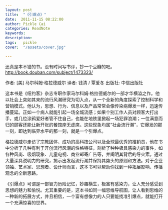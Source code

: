 ```yaml
---
layout: post  
title:  "《引爆点》"
date:  2011-11-15 08:22:00
author: Pickle Cai  
categories: ReadNote  
keywords: 
description:   
tags:	pickle   
cover:  "/assets/cover.jpg"  

---
```


 还真是本不错的书。没有时间写书评，抄一个豆瓣的吧。http://book.douban.com/subject/1473323/

作者: [美] 马尔科姆·格拉德威尔 译者: 钱清 / 覃爱冬 出版社: 中信出版社



这本书是《纽约客》杂志专职作家马尔科姆·格拉德威尔的一部才华横溢之作。他以社会上突如其来的流行风潮研究为切入点，从一个全新的角度探索了控制科学和营销模式。他认为，思想、行为、信息以及产品常常会像传染病爆发一样，迅速传播蔓延。正如一个病人就能引起一场全城流感；如果个别工作人员对顾客大打出手，或几位涂鸦爱好者管不住自己，也能在地铁里掀起一场犯罪浪潮；一位满意而归的顾客还能让新开张的餐馆座无虚席。这些现象均属“社会流行潮”，它爆发的那一刻，即达到临界水平的那一刻，就是一个引爆点。

格拉德威尔走访了宗教团体、成功的高科技公司以及全球最优秀的推销员，他在书中分析了几种有利于开创流行风潮的性格特征，剖析了种种极具感染力的事件，如各种风尚、吸烟现象、儿童电视、商业邮寄广告等，并阐明其背后的导火索。通过大量深具说明力的研究，揭示出发起流行潮并保持其势头的原则和方法。对于企业领袖、艺术家、思想者、设计师而言，这本书可以帮助你找到一种拓展影响、传播观念的全新思路。

《引爆点》可谓是一部智力历险记忆，妙趣横生，极富有感染力，让人充分感受到思想的魅力和愉悦。尤其重要的是，这本书如同一幅思维导航图，让人看到思维的一种新的拓展方式，并且相信，一个富有想像力的人只要能找准引爆点，就能打开一个充满惊喜的世界。　

				

		    


